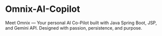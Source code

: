 # Omnix-AI-Copilot
Meet Omnix — Your personal AI Co-Pilot built with Java Spring Boot, JSP, and Gemini API. Designed with passion, persistence, and purpose.
